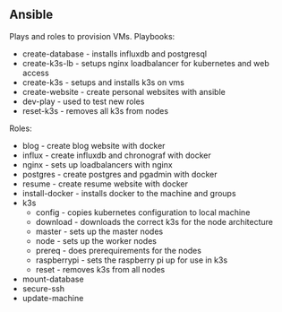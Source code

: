 ## Ansible

Plays and roles to provision VMs.
Playbooks:
* create-database - installs influxdb and postgresql
* create-k3s-lb - setups nginx loadbalancer for kubernetes and web access
* create-k3s - setups and installs k3s on vms
* create-website - create personal websites with ansible
* dev-play - used to test new roles
* reset-k3s - removes all k3s from nodes

Roles:
* blog - create blog website with docker
* influx - create influxdb and chronograf with docker
* nginx - sets up loadbalancers with nginx
* postgres - create postgres and pgadmin with docker
* resume - create resume website with docker
* install-docker - installs docker to the machine and groups
* k3s
    * config - copies kubernetes configuration to local machine
    * download - downloads the correct k3s for the node architecture
    * master - sets up the master nodes
    * node - sets up the worker nodes
    * prereq - does prerequirements for the nodes
    * raspberrypi - sets the raspberry pi up for use in k3s
    * reset - removes k3s from all nodes
* mount-database
* secure-ssh
* update-machine